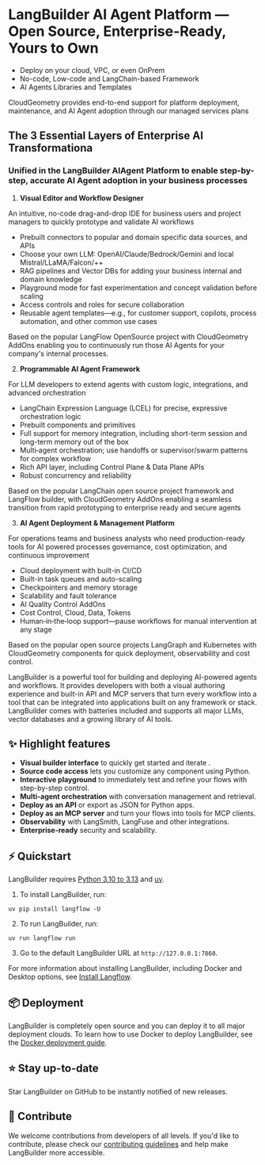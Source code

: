 
# LangBuilder AI Agent Platform — Open Source, Enterprise-Ready, Yours to Own

-   Deploy on your cloud, VPC, or even OnPrem
-   No-code, Low-code and LangChain-based Framework
-   AI Agents Libraries and Templates  
 
CloudGeometry provides end-to-end support for platform deployment, maintenance, and AI Agent adoption through our managed services plans

## The 3 Essential Layers of Enterprise AI Transformationa

### Unified in the LangBuilder AIAgent Platform to enable step-by-step, accurate AI Agent adoption in your business processes

1.  **Visual Editor and Workflow Designer**
  
An intuitive, no-code drag-and-drop IDE for business users and project managers to quickly prototype and validate AI workflows

-   Prebuilt connectors to popular and domain specific data sources, and APIs
-   Choose your own LLM: OpenAI/Claude/Bedrock/Gemini and local Mistral/LLaMA/Falcon/++
-   RAG pipelines and Vector DBs for adding your business internal and domain knowledge
-   Playground mode for fast experimentation and concept validation before scaling
-   Access controls and roles for secure collaboration
-   Reusable agent templates—e.g., for customer support, copilots, process automation, and other common use cases

Based on the popular LangFlow OpenSource project with CloudGeometry AddOns enabling you to continuously run those AI Agents for your company's internal processes.

2.  **Programmable AI Agent Framework**
    
For LLM developers to extend agents with custom logic, integrations, and advanced orchestration

-   LangChain Expression Language (LCEL) for precise, expressive orchestration logic
-   Prebuilt components and primitives
-   Full support for memory integration, including short-term session and long-term memory out of the box
-   Multi‑agent orchestration; use handoffs or supervisor/swarm patterns for complex workflow
-   Rich API layer, including Control Plane & Data Plane APIs
-   Robust concurrency and reliability

Based on the popular LangChain open source project framework and LangFlow builder, with CloudGeometry AddOns enabling a seamless transition from rapid prototyping to enterprise ready and secure agents

3.  **AI Agent Deployment & Management Platform**
    
For operations teams and business analysts who need production-ready tools for AI powered processes governance, cost optimization, and continuous improvement

-   Cloud deployment with built-in CI/CD
-   Built-in task queues and auto-scaling
-   Checkpointers and memory storage
-   Scalability and fault tolerance
-   AI Quality Control AddOns
-   Cost Control, Cloud, Data, Tokens
-   Human‑in‑the‑loop support—pause workflows for manual intervention at any stage  

Based on the popular open source projects LangGraph and Kubernetes with CloudGeometry components for quick deployment, observability and cost control.

<!-- markdownlint-disable MD030 -->



LangBuilder is a powerful tool for building and deploying AI-powered agents and workflows. It provides developers with both a visual authoring experience and built-in API and MCP servers that turn every workflow into a tool that can be integrated into applications built on any framework or stack. LangBuilder comes with batteries included and supports all major LLMs, vector databases and a growing library of AI tools.

## ✨ Highlight features

- **Visual builder interface** to quickly get started and iterate .
- **Source code access** lets you customize any component using Python.
- **Interactive playground** to immediately test and refine your flows with step-by-step control.
- **Multi-agent orchestration** with conversation management and retrieval.
- **Deploy as an API** or export as JSON for Python apps.
- **Deploy as an MCP server** and turn your flows into tools for MCP clients.
- **Observability** with LangSmith, LangFuse and other integrations.
- **Enterprise-ready** security and scalability.

## ⚡️ Quickstart

LangBuilder requires [Python 3.10 to 3.13](https://www.python.org/downloads/release/python-3100/) and [uv](https://docs.astral.sh/uv/getting-started/installation/).

1. To install LangBuilder, run:

```shell
uv pip install langflow -U
```

2. To run LangBuilder, run:

```shell
uv run langflow run
```

3. Go to the default LangBuilder URL at `http://127.0.0.1:7860`.

For more information about installing LangBuilder, including Docker and Desktop options, see [Install Langflow](https://docs.langflow.org/get-started-installation).

## 📦 Deployment

LangBuilder is completely open source and you can deploy it to all major deployment clouds. To learn how to use Docker to deploy LangBuilder, see the [Docker deployment guide](https://docs.langflow.org/deployment-docker).

## ⭐ Stay up-to-date

Star LangBuilder on GitHub to be instantly notified of new releases.

## 👋 Contribute

We welcome contributions from developers of all levels. If you'd like to contribute, please check our [contributing guidelines](./CONTRIBUTING.md) and help make LangBuilder more accessible.

